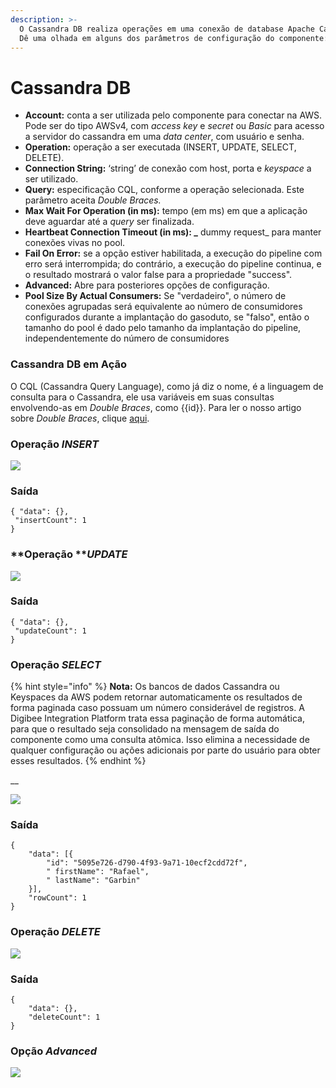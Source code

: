 ```yaml
---
description: >-
  O Cassandra DB realiza operações em uma conexão de database Apache Cassandra.
  Dê uma olhada em alguns dos parâmetros de configuração do componente:
---
```


# Cassandra DB

* **Account:** conta a ser utilizada pelo componente para conectar na AWS. Pode ser do tipo AWSv4, com _access key_ e _secret_ ou _Basic_ para acesso a servidor do cassandra em uma _data center_, com usuário e senha.&#x20;
* **Operation:** operação a ser executada (INSERT, UPDATE, SELECT, DELETE).&#x20;
* **Connection String:** ‘string’ de conexão com host, porta e _keyspace_ a ser utilizado.
* **Query:** especificação CQL, conforme a operação selecionada. Este parâmetro aceita _Double Braces._&#x20;
* **Max Wait For Operation (in ms):** tempo (em ms) em que a aplicação deve aguardar até a _query_ ser finalizada.&#x20;
* **Heartbeat Connection Timeout (in ms): **_**** dummy request_ para manter conexões vivas no pool.
* **Fail On Error:** se a opção estiver habilitada, a execução do pipeline com erro será interrompida; do contrário, a execução do pipeline continua, e o resultado mostrará o valor false para a propriedade "success".
* **Advanced:** Abre para posteriores opções de configuração.&#x20;
* **Pool Size By Actual Consumers:** Se "verdadeiro", o número de conexões agrupadas será equivalente ao número de consumidores configurados durante a implantação do gasoduto, se "falso", então o tamanho do pool é dado pelo tamanho da implantação do pipeline, independentemente do número de consumidores

### Cassandra DB em Ação&#x20;

O CQL (Cassandra Query Language), como já diz o nome, é a linguagem de consulta para o Cassandra, ele usa variáveis em suas consultas envolvendo-as em _Double Braces_, como \{{id\}}. Para ler o nosso artigo sobre _Double Braces_, clique [aqui](https://intercom.help/godigibee/pt-BR/articles/3185881-double-braces-e-entrada-de-dados).

### Operação _INSERT_

![](<../../.gitbook/assets/Screen Shot 2022-05-09 at 17.34.40 (1) (2).png>)

### Saída&#x20;

```
{ "data": {},
 "insertCount": 1 
}
```

### **Operação **_**UPDATE**_

![](<../../.gitbook/assets/Screen Shot 2022-05-09 at 17.35.00 (1) (1) (1).png>)

### Saída

```
{ "data": {},
 "updateCount": 1
}
```

### Operação _SELECT_

{% hint style="info" %}
**Nota:** Os bancos de dados Cassandra ou Keyspaces da AWS podem retornar automaticamente os resultados de forma paginada caso possuam um número considerável de registros. A Digibee Integration Platform trata essa paginação de forma automática, para que o resultado seja consolidado na mensagem de saída do componente como uma consulta atômica. Isso elimina a necessidade de qualquer configuração ou ações adicionais por parte do usuário para obter esses resultados.
{% endhint %}

__

![](<../../.gitbook/assets/Screen Shot 2022-05-09 at 17.35.21 (1) (1).png>)

### **Saída**

```
{
	"data": [{
		"id": "5095e726-d790-4f93-9a71-10ecf2cdd72f",
		" firstName": "Rafael",
		" lastName": "Garbin"
	}],
	"rowCount": 1
}

```

### Operação _DELETE_

![](<../../.gitbook/assets/Screen Shot 2022-05-09 at 17.39.07 (1).png>)

### Saída

```
{
	"data": {},
	"deleteCount": 1
}

```

### Opção _Advanced_

![](<../../.gitbook/assets/Screenshot\_1 (1).png>)

